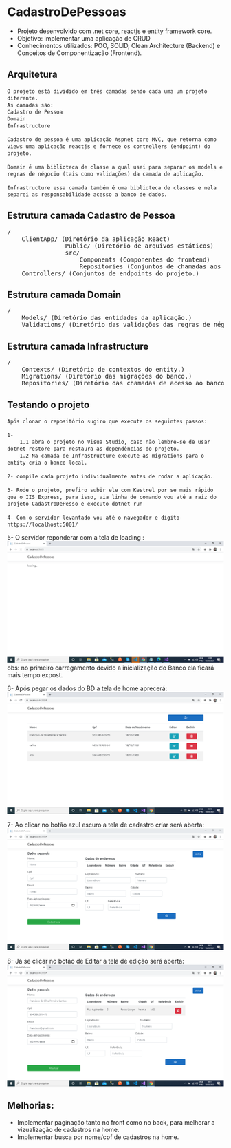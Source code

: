 # CadastroDePessoas
* Projeto desenvolvido com .net core, reactjs e entity framework core.
* Objetivo: implementar uma aplicação de CRUD    
* Conhecimentos utilizados: POO, SOLID, Clean Architecture (Backend) e Conceitos de Componentização (Frontend).

## Arquitetura
    O projeto está dividido em três camadas sendo cada uma um projeto diferente.
    As camadas são:
    Cadastro de Pessoa
    Domain
    Infrastructure

    Cadastro de pessoa é uma aplicação Aspnet core MVC, que retorna como views uma aplicação reactjs e fornece os contrellers (endpoint) do projeto.

    Domain é uma biblioteca de classe a qual usei para separar os models e regras de négocio (tais como validações) da camada de aplicação.

    Infrastructure essa camada também é uma biblioteca de classes e nela separei as responsabilidade acesso a banco de dados.

## Estrutura camada Cadastro de Pessoa
<pre>
/
    ClientApp/ (Diretório da aplicação React)
                Public/ (Diretório de arquivos estáticos)
                src/
                    Components (Componentes do frontend)
                    Repositories (Conjuntos de chamadas aos controllers)
    Controllers/ (Conjuntos de endpoints do projeto.)
</pre>

## Estrutura camada Domain
<pre>
/
    Models/ (Diretório das entidades da aplicação.)
    Validations/ (Diretório das validações das regras de négocio.)
</pre>

## Estrutura camada Infrastructure
<pre>
/
    Contexts/ (Diretório de contextos do entity.)
    Migrations/ (Diretório das migrações do banco.)
    Repositories/ (Diretório das chamadas de acesso ao banco.)
</pre>

## Testando o projeto
    Após clonar o repositório sugiro que execute os seguintes passos:
    
    1- 
        1.1 abra o projeto no Visua Studio, caso não lembre-se de usar dotnet restore para restaura as dependências do projeto.
        1.2 Na camada de Infrastructure execute as migrations para o entity cria o banco local.
    
    2- compile cada projeto individualmente antes de rodar a aplicação.
    
    3- Rode o projeto, prefiro subir ele com Kestrel por se mais rápido que o IIS Express, para isso, via linha de comando vou até a raiz do projeto CadastroDePesso e executo dotnet run
    
    4- Com o servidor levantado vou até o navegador e digito https://localhost:5001/

5- O servidor reponderar com a tela de loading :
<img src="./imgs/loading.png" alt="tela loading">
obs: no primeiro carregamento devido a inicialização do Banco ela ficará mais tempo expost.

6- Após pegar os dados do BD a tela de home aprecerá:
<img src="./imgs/home.png" alt="tela loading">

7- Ao clicar no botão azul escuro a tela de cadastro criar será aberta:
<img src="./imgs/create.png" alt="tela loading">

8- Já se clicar no botão de Editar a tela de edição será aberta:
<img src="./imgs/update.png" alt="tela loading">


## Melhorias:
* Implementar paginação tanto no front como no back, para melhorar a vizualização de cadastros na home.
* Implementar busca por nome/cpf de cadastros na home.